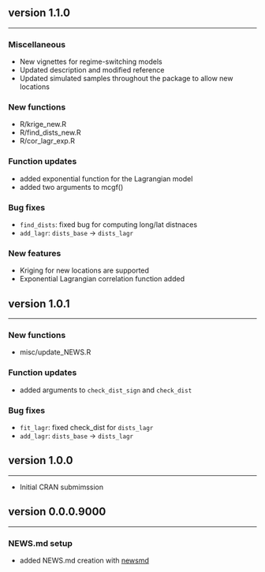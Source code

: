 ## version 1.1.0

---


### Miscellaneous

- New vignettes for regime-switching models
- Updated description and modified reference
- Updated simulated samples throughout the package to allow new locations


### New functions

- R/krige_new.R
- R/find_dists_new.R
- R/cor_lagr_exp.R


### Function updates

- added exponential function for the Lagrangian model
- added two arguments to mcgf()


### Bug fixes

- `find_dists`: fixed bug for computing long/lat distnaces
- `add_lagr`: `dists_base` -> `dists_lagr`


### New features

- Kriging for new locations are supported
- Exponential Lagrangian correlation function added


## version 1.0.1

---


### New functions

- misc/update_NEWS.R


### Function updates

- added arguments to `check_dist_sign` and `check_dist`


### Bug fixes

- `fit_lagr`: fixed check_dist for `dists_lagr`
- `add_lagr`: `dists_base` -> `dists_lagr`


## version 1.0.0

---

- Initial CRAN submimssion

## version 0.0.0.9000

---

### NEWS.md setup

- added NEWS.md creation with [newsmd](https://github.com/Dschaykib/newsmd)

